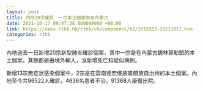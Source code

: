 ```yaml
---
layout: post
title: 內地20宗確診　一宗本土個案來自內蒙古
date: 2021-10-17 09:47:28.000000000 +08:00
link: https://news.rthk.hk/rthk/ch/component/k2/1615563-20211017.htm
categories: rthk
---
```


內地過去一日新增20宗新型肺炎確診個案，其中一宗是在內蒙古錫林郭勒盟的本土個案，其餘都是由境外輸入，沒新增死亡和疑似病例。

新增13宗無症狀感染個案中，2宗是在雲南德宏傣族景頗族自治州的本土個案。內地至今共96522人確診，4636名患者不治，91368人康復出院。
